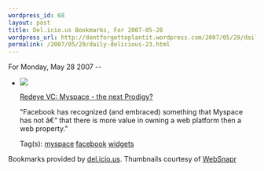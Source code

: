 ```yaml
--- 
wordpress_id: 68
layout: post
title: Del.icio.us Bookmarks, For 2007-05-28
wordpress_url: http://dontforgettoplantit.wordpress.com/2007/05/29/daily-delicious-23/
permalink: /2007/05/29/daily-delicious-23.html
---
```

<p class="daily-delicious-header">For Monday, May 28 2007 --</p>
<ul class="daily-delicious">
    <li><img src="http://images.websnapr.com/?url=http://redeye.firstround.com/2007/05/facebooks_250m_.html"> <p><a href="http://redeye.firstround.com/2007/05/facebooks_250m_.html" title="http://redeye.firstround.com/2007/05/facebooks_250m_.html">Redeye VC: Myspace - the next Prodigy?</a></p>
<p>&quot;Facebook has recognized (and embraced) something that Myspace has not â€“ that there is more value in owning a web platform then a web property.&quot;</p><div class="daily-delicious-tags">Tag(s): <a href="http://del.icio.us/popular/myspace">myspace</a> <a href="http://del.icio.us/popular/facebook">facebook</a> <a href="http://del.icio.us/popular/widgets">widgets</a> </div></li></ul><p class="daily-delicious-footer">Bookmarks provided by <a href="http://del.icio.us/cyu">del.icio.us</a>.  Thumbnails courtesy of <a href="http://websnapr.com">WebSnapr</a>
